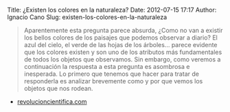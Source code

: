 Title: ¿Existen los colores en la naturaleza?
Date: 2012-07-15 17:17
Author: Ignacio Cano
Slug: existen-los-colores-en-la-naturaleza

> Aparentemente esta pregunta parece absurda, ¿Como no van a existir los
> bellos colores de los paisajes que podemos observar a diario? El azul
> del cielo, el verde de las hojas de los árboles... parece evidente que
> los colores existen y son uno de los atributos más fundamentales de
> todos los objetos que observamos. Sin embargo, como veremos a
> continuación la respuesta a esta pregunta es asombrosa e inesperada.
> Lo primero que tenemos que hacer para tratar de responderla es
> analizar brevemente como y por que vemos los objetos que nos rodean.

- [revolucioncientifica.com][]

  [revolucioncientifica.com]: http://revolucioncientifica.com/curiosidades%20cientificas/existen%20los%20colores%20en%20la%20naturaleza.asp
    "¿Existen los colores en la naturaleza?"
